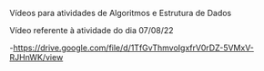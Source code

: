 Vídeos para atividades de Algoritmos e Estrutura de Dados

Vídeo referente à atividade do dia 07/08/22

-https://drive.google.com/file/d/1TfGvThmvoIgxfrV0rDZ-5VMxV-RJHnWK/view

